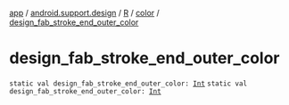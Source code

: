 [app](../../../index.md) / [android.support.design](../../index.md) / [R](../index.md) / [color](index.md) / [design_fab_stroke_end_outer_color](.)

# design_fab_stroke_end_outer_color

`static val design_fab_stroke_end_outer_color: `[`Int`](https://kotlinlang.org/api/latest/jvm/stdlib/kotlin/-int/index.html)
`static val design_fab_stroke_end_outer_color: `[`Int`](https://kotlinlang.org/api/latest/jvm/stdlib/kotlin/-int/index.html)
